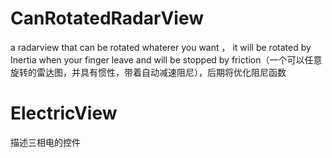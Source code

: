 # CanRotatedRadarView
a radarview that can be rotated whaterer you want ， it will be  rotated by Inertia when your finger leave and will be stopped by friction（一个可以任意旋转的雷达图，并具有惯性，带着自动减速阻尼），后期将优化阻尼函数

# ElectricView
描述三相电的控件
